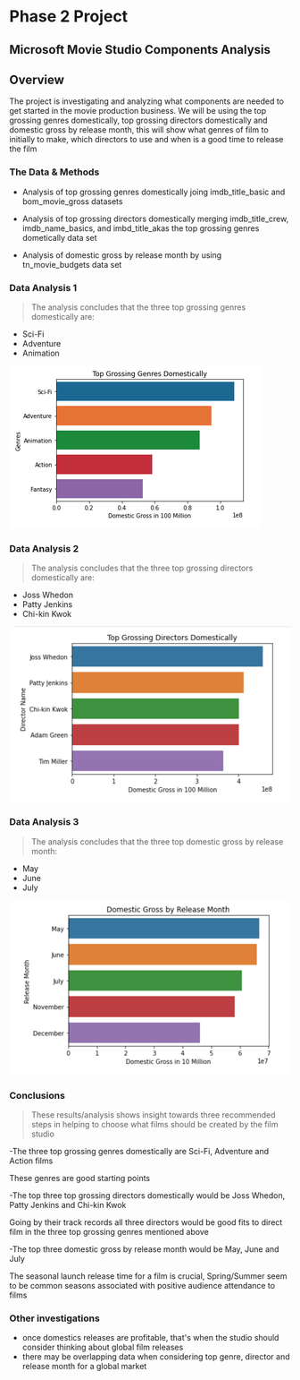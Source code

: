 # Phase 2 Project 


## Microsoft Movie Studio Components Analysis


## Overview

The project is investigating and analyzing what components are needed to get 
started in the movie production business. We will be using the top grossing 
genres domestically, top grossing directors domestically and domestic gross 
by release month, this will show what genres of film to initially to make, 
which directors to use and when is a good time to release the film


### The Data & Methods

- Analysis of top grossing genres domestically joing imdb_title_basic and 
  bom_movie_gross datasets

- Analysis of top grossing directors domestically merging imdb_title_crew, 
  imdb_name_basics, and imbd_title_akas the top grossing genres dometically
  data set

- Analysis of domestic gross by release month by using tn_movie_budgets data set

### Data Analysis 1

>The analysis concludes that the three top grossing genres domestically are:
 
- Sci-Fi
- Adventure
- Animation


![genres](images/Top_Grossing_Genres_Domestically.png)

### Data Analysis 2

>The analysis concludes that the three top grossing directors domestically are:

- Joss Whedon
- Patty Jenkins
- Chi-kin Kwok

![directors](images/Top_Grossing_Directors_Domestically.png)


### Data Analysis 3

>The analysis concludes that the three top domestic gross by release month:

- May
- June
- July

![release](images/Domestic_Gross_By_Release_Month.png)


### Conclusions

>These results/analysis shows insight towards three recommended steps in 
helping to choose what films should be created by the film studio 

-The three top grossing genres domestically are Sci-Fi, Adventure and Action films

   These genres are good starting points

-The top three top grossing directors domestically would be Joss Whedon, 
 Patty Jenkins and Chi-kin Kwok

   Going by their track records all three directors would be good fits to 
   direct film in the three top grossing genres mentioned above

-The top three domestic gross by release month would be May, June and July

   The seasonal launch release time for a film is crucial, Spring/Summer 
   seem to be common seasons associated with positive audience attendance to films 

### Other investigations

- once domestics releases are profitable, that's when the studio should 
  consider thinking about global film releases
- there may be overlapping data when considering top genre, director and 
  release month for a global market
